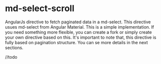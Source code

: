 # md-select-scroll

AngularJs directive to fetch paginated data in a md-select. This directive usues md-select from Angular Material.
This is a simple implementation. If you need something more flexible, you can create a fork or simply create your own directive based on this.
It's important to note that, this directive is fully based on pagination structure. You can se more details in the next sections.

//todo
